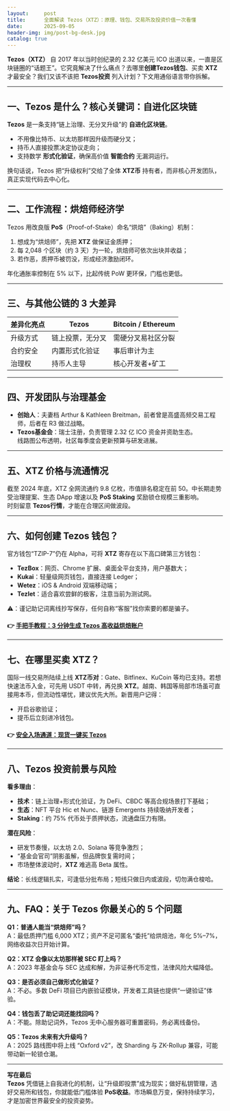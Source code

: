 ```yaml
---
layout:     post
title:      全面解读 Tezos（XTZ）：原理、钱包、交易所及投资价值一次看懂
date:       2025-09-05
header-img: img/post-bg-desk.jpg
catalog: true
---
```


**Tezos（XTZ）** 自 2017 年以当时创纪录的 2.32 亿美元 ICO 出道以来，一直是区块链圈的“话题王”。它究竟解决了什么痛点？去哪里**创建Tezos钱包**、买卖 **XTZ** 才最安全？我们又该不该把 **Tezos投资** 列入计划？下文用通俗语言带你拆解。

---

## 一、Tezos 是什么？核心关键词：自进化区块链  
**Tezos** 是一条支持“链上治理、无分叉升级”的 **自进化区块链**。  
- 不用像比特币、以太坊那样因升级而硬分叉；  
- 持币人直接投票决定协议走向；  
- 支持数学 **形式化验证**，确保高价值 **智能合约** 无漏洞运行。  

换句话说，Tezos 把“升级权利”交给了全体 **XTZ币** 持有者，而非核心开发团队，真正实现代码去中心化。

---

## 二、工作流程：烘焙师经济学  
Tezos 用改良版 **PoS**（Proof-of-Stake）命名“烘焙”（Baking）机制：  

1. 想成为“烘焙师”，先把 **XTZ** 做保证金质押；  
2. 每 2,048 个区块（约 3 天）为一轮，烘焙师可依次出块并收益；  
3. 若作恶，质押币被罚没，形成经济激励闭环。  

年化通胀率控制在 5% 以下，比起传统 PoW 更环保，门槛也更低。

---

## 三、与其他公链的 3 大差异  
| 差异化亮点 | Tezos | Bitcoin / Ethereum |
|---|---|---|
| 升级方式 | 链上投票，无分叉 | 需硬分叉易社区分裂 |
| 合约安全 | 内置形式化验证 | 事后审计为主 |
| 治理权 | 持币人主导 | 核心开发者+矿工 |

---

## 四、开发团队与治理基金  
- **创始人**：夫妻档 Arthur & Kathleen Breitman，前者曾是高盛高频交易工程师，后者在 R3 做过战略。  
- **Tezos基金会**：瑞士注册，负责管理 2.32 亿 ICO 资金并资助生态。  
线路图公布透明，社区每季度会更新预算与研发进展。

---

## 五、XTZ 价格与流通情况  
截至 2024 年底，XTZ 全网流通约 9.8 亿枚，市值排名稳定在前 50。中长期走势受治理提案、生态 DApp 增速以及 **PoS Staking** 奖励锁仓规模三重影响。  
时刻留意 **Tezos行情**，才能在合理区间做波段。

---

## 六、如何创建 Tezos 钱包？  
官方钱包“TZIP-7”仍在 Alpha，可将 **XTZ** 寄存在以下高口碑第三方钱包：  
- **TezBox**：网页、Chrome 扩展、桌面全平台支持，用户基数大；  
- **Kukai**：轻量级网页钱包，直接连接 Ledger；  
- **Wetez**：iOS & Android 双端移动端；  
- **Tezlet**：适合喜欢尝鲜的极客，注意当前为测试网。  

⚠️：谨记助记词离线抄写保存，任何自称“客服”找你索要的都是骗子。

#### 👉 [手把手教程：3 分钟生成 Tezos 高收益烘焙账户](https://okxdog.com/)

---

## 七、在哪里买卖 XTZ？  
国际一线交易所陆续上线 **XTZ币对**：Gate、Bitfinex、KuCoin 等均已支持。若想快速法币入金，可先用 USDT 中转，再兑换 **XTZ**。越南、韩国等局部市场虽可直接用本币，但流动性堪忧，建议优先大所。新晋用户记得：  
- 开启谷歌验证；  
- 提币后立刻进冷钱包。  

#### 👉 [安全入场通道：现货一键买 Tezos](https://okxdog.com/)

---

## 八、Tezos 投资前景与风险  
**看多理由**：  
- **技术**：链上治理+形式化验证，为 DeFi、CBDC 等高合规场景打下基础；  
- **生态**：NFT 平台 Hic et Nunc、链游 Emergents 持续吸纳开发者；  
- **Staking**：约 75% 代币处于质押状态，流通盘压力有限。  

**潜在风险**：  
- 研发节奏慢，以太坊 2.0、Solana 等竞争激烈；  
- “基金会官司”阴影虽解，但品牌恢复需时间；  
- 市场整体波动时，**XTZ** 难逃高 Beta 属性。  

**结论**：长线逻辑扎实，可逢低分批布局；短线只做日内或波段，切勿满仓梭哈。

---

## 九、FAQ：关于 Tezos 你最关心的 5 个问题

**Q1：普通人能当“烘焙师”吗？**  
A：最低质押门槛 6,000 XTZ；资产不足可匿名“委托”给烘焙池，年化 5%–7%，网络收益次日开始计算。

**Q2：XTZ 会像以太坊那样被 SEC 盯上吗？**  
A：2023 年基金会与 SEC 达成和解，为非证券代币定性，法律风险大幅降低。

**Q3：是否必须自己做形式化验证？**  
A：不必。多数 DeFi 项目已内嵌验证模块，开发者工具链也提供“一键验证”体验。

**Q4：钱包丢了助记词还能找回吗？**  
A：不能。除助记词外，Tezos 无中心服务器可重置密码，务必离线备份。

**Q5：Tezos 未来有大升级吗？**  
A：2025 路线图中将上线 “Oxford v2”，改 Sharding 与 ZK-Rollup 兼容，可能带动新一轮锁仓潮。

---

**写在最后**  
**Tezos** 凭借链上自我进化的机制，让“升级即投票”成为现实；做好私钥管理，选好交易所和钱包，你就能低门槛体验 **PoS收益**。市场瞬息万变，保持持续学习，才是加密世界最安全的投资姿势。